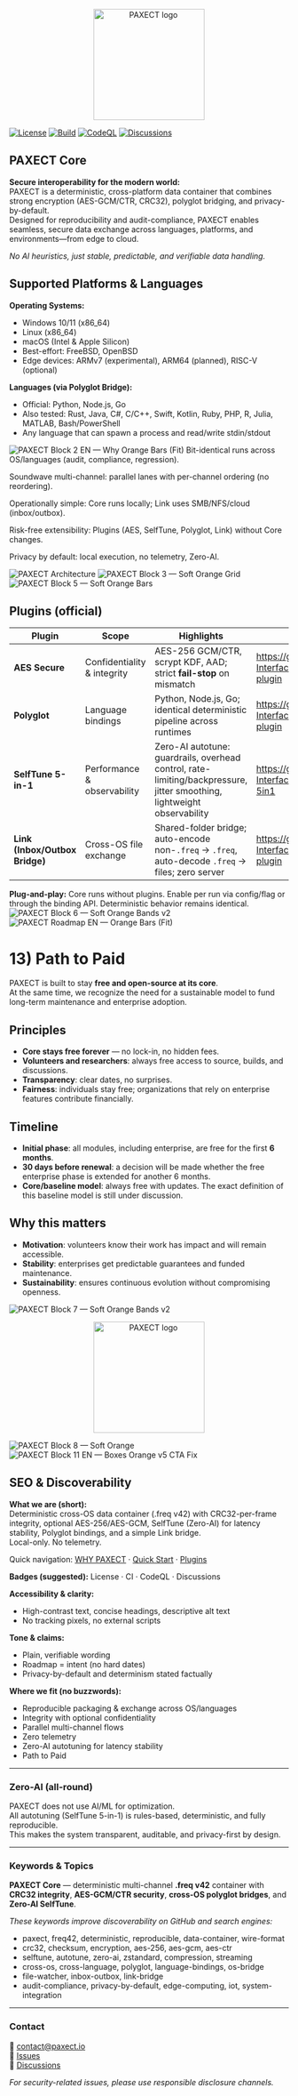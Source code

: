 <p align="center">
  <img src="ChatGPT%20Image%202%20okt%202025,%2022_22_22.png" alt="PAXECT logo" width="200"/>
</p>




[![License](https://img.shields.io/badge/License-Apache_2.0-blue.svg)](LICENSE)
[![Build](https://github.com/PAXECT-Interface/PAXECT---Core/actions/workflows/ci.yml/badge.svg)](../../actions)
[![CodeQL](https://github.com/PAXECT-Interface/PAXECT---Core/actions/workflows/codeql.yml/badge.svg)](../../actions)
[![Discussions](https://img.shields.io/github/discussions/PAXECT-Interface/PAXECT---Core)](../../discussions)

## PAXECT Core

**Secure interoperability for the modern world:**  
PAXECT is a deterministic, cross-platform data container that combines strong encryption (AES-GCM/CTR, CRC32), polyglot bridging, and privacy-by-default.  
Designed for reproducibility and audit-compliance, PAXECT enables seamless, secure data exchange across languages, platforms, and environments—from edge to cloud.

*No AI heuristics, just stable, predictable, and verifiable data handling.*
## Supported Platforms & Languages

**Operating Systems:**  
- Windows 10/11 (x86_64)  
- Linux (x86_64)  
- macOS (Intel & Apple Silicon)  
- Best-effort: FreeBSD, OpenBSD  
- Edge devices: ARMv7 (experimental), ARM64 (planned), RISC-V (optional)  

**Languages (via Polyglot Bridge):**  
- Official: Python, Node.js, Go  
- Also tested: Rust, Java, C#, C/C++, Swift, Kotlin, Ruby, PHP, R, Julia, MATLAB, Bash/PowerShell  
- Any language that can spawn a process and read/write stdin/stdout

![PAXECT Block 2 EN — Why Orange Bars (Fit)](paxect_block2_EN_why_orange_bars_fit.svg)
Bit-identical runs across OS/languages (audit, compliance, regression).

Soundwave multi-channel: parallel lanes with per-channel ordering (no reordering).

Operationally simple: Core runs locally; Link uses SMB/NFS/cloud (inbox/outbox).

Risk-free extensibility: Plugins (AES, SelfTune, Polyglot, Link) without Core changes.

Privacy by default: local execution, no telemetry, Zero-AI.

![PAXECT Architecture](paxect_architecture_brand_v18.svg)
![PAXECT Block 3 — Soft Orange Grid](paxect_block3_soft_orange_grid(1).svg)
![PAXECT Block 5 — Soft Orange Bars](paxect_block5_soft_orange_bars(1).svg)
## Plugins (official)

| Plugin               | Scope                           | Highlights                                                                                   | Repo |
|----------------------|----------------------------------|----------------------------------------------------------------------------------------------|------|
| **AES Secure**       | Confidentiality & integrity      | AES-256 GCM/CTR, scrypt KDF, AAD; strict **fail-stop** on mismatch                           | https://github.com/PAXECT-Interface/paxect-aes-plugin |
| **Polyglot**         | Language bindings                | Python, Node.js, Go; identical deterministic pipeline across runtimes                        | https://github.com/PAXECT-Interface/paxect-polyglot-plugin |
| **SelfTune 5-in-1**  | Performance & observability      | Zero-AI autotune: guardrails, overhead control, rate-limiting/backpressure, jitter smoothing, lightweight observability | https://github.com/PAXECT-Interface/paxect-selftune-5in1 |
| **Link (Inbox/Outbox Bridge)** | Cross-OS file exchange        | Shared-folder bridge; auto-encode non-`.freq` → `.freq`, auto-decode `.freq` → files; zero server | https://github.com/PAXECT-Interface/paxect-link-plugin |

**Plug-and-play:** Core runs without plugins. Enable per run via config/flag or through the binding API. Deterministic behavior remains identical.
![PAXECT Block 6 — Soft Orange Bands v2](paxect_block6_soft_orange_bands_v2.svg)
![PAXECT Roadmap EN — Orange Bars (Fit)](paxect_roadmap_EN_orange_bars_fit.svg)
# 13) Path to Paid

PAXECT is built to stay **free and open-source at its core**.  
At the same time, we recognize the need for a sustainable model to fund long-term maintenance and enterprise adoption.

## Principles
- **Core stays free forever** — no lock-in, no hidden fees.  
- **Volunteers and researchers**: always free access to source, builds, and discussions.  
- **Transparency**: clear dates, no surprises.  
- **Fairness**: individuals stay free; organizations that rely on enterprise features contribute financially.  

## Timeline
- **Initial phase**: all modules, including enterprise, are free for the first **6 months**.  
- **30 days before renewal**: a decision will be made whether the free enterprise phase is extended for another 6 months.  
- **Core/baseline model**: always free with updates. The exact definition of this baseline model is still under discussion.  
 

## Why this matters
- **Motivation**: volunteers know their work has impact and will remain accessible.  
- **Stability**: enterprises get predictable guarantees and funded maintenance.  
- **Sustainability**: ensures continuous evolution without compromising openness.  

![PAXECT Block 7 — Soft Orange Bands v2](paxect_block7_soft_orange_bands_v2.svg)

<p align="center">
  <img src="ChatGPT%20Image%202%20okt%202025,%2022_22_22.png" alt="PAXECT logo" width="200"/>
</p>



![PAXECT Block 8 — Soft Orange](paxect_block8_soft_orange.svg)
![PAXECT Block 11 EN — Boxes Orange v5 CTA Fix](paxect_block11_EN_boxes_orange_v5_cta_fix(1).svg)
## SEO & Discoverability

**What we are (short):**  
Deterministic cross-OS data container (.freq v42) with CRC32-per-frame integrity, optional AES-256/AES-GCM, SelfTune (Zero-AI) for latency stability, Polyglot bindings, and a simple Link bridge.  
Local-only. No telemetry.

 Quick navigation: [WHY PAXECT](#1-why-paxect) · [Quick Start](#2-quick-start) · [Plugins](#plugins-official)


**Badges (suggested):** License · CI · CodeQL · Discussions  

**Accessibility & clarity:**  
- High-contrast text, concise headings, descriptive alt text  
- No tracking pixels, no external scripts  

**Tone & claims:**  
- Plain, verifiable wording  
- Roadmap = intent (no hard dates)  
- Privacy-by-default and determinism stated factually  

**Where we fit (no buzzwords):**  
- Reproducible packaging & exchange across OS/languages  
- Integrity with optional confidentiality  
- Parallel multi-channel flows  
- Zero telemetry  
- Zero-AI autotuning for latency stability  
- Path to Paid  

---

### Zero-AI (all-round)

PAXECT does not use AI/ML for optimization.  
All autotuning (SelfTune 5-in-1) is rules-based, deterministic, and fully reproducible.  
This makes the system transparent, auditable, and privacy-first by design.

---

### Keywords & Topics

**PAXECT Core** — deterministic multi-channel **.freq v42** container with **CRC32 integrity**, **AES-GCM/CTR security**, **cross-OS polyglot bridges**, and **Zero-AI SelfTune**.

*These keywords improve discoverability on GitHub and search engines:*  

- paxect, freq42, deterministic, reproducible, data-container, wire-format  
- crc32, checksum, encryption, aes-256, aes-gcm, aes-ctr  
- selftune, autotune, zero-ai, zstandard, compression, streaming  
- cross-os, cross-language, polyglot, language-bindings, os-bridge  
- file-watcher, inbox-outbox, link-bridge  
- audit-compliance, privacy-by-default, edge-computing, iot, system-integration  

---

### Contact

📧 contact@paxect.io  
🐞 [Issues](https://github.com/PAXECT-Interface/PAXECT---Core/issues)  
💬 [Discussions](https://github.com/PAXECT-Interface/PAXECT---Core/discussions)  

*For security-related issues, please use responsible disclosure channels.*











